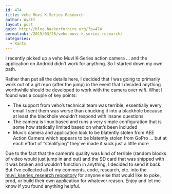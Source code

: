 ```yaml
---
id: 474
title: veho Muvi K-Series Research
author: Wyatt
layout: post
guid: http://blog.hackerforhire.org/?p=474
permalink: /2015/03/28/veho-muvi-k-series-research/
categories:
  - Rants
---
```

I recently picked up a veho Muvi K-Series action camera &#8230; and the application on Android didn&#8217;t work for anything. So I started down my own path.

Rather than put all the details here, I decided that I was going to primarily work out of a git repo (after the jump) in the event that I decided anything worthwhile should be developed to work with the camera over wifi. What I found was a couple of key points:

  * The support from veho&#8217;s technical team was terrible; essentially every email I sent them was worse than chucking it into a blackhole because at least the blackhole wouldn&#8217;t respond with insane questions
  * The camera is linux based and runs a very simple configuration that is some how statically limited based on what&#8217;s been included
  * Muvi&#8217;s camera and application look to be blatently stolen from AEE Action Camera which appears to be blatently stolen from GoPro &#8230; but at each effort of &#8220;stealifying&#8221; they&#8217;ve made it suck just a little more

Due to the fact that the camera&#8217;s quality was kind of terrible (random blocks of video would just jump in and out) and the SD card that was shipped with it was broken and wouldn&#8217;t function in anything, I decided to send it back. But I&#8217;ve collected all of my comments, code, research, etc. into the <a title="Research into connecting to the VEHO Muvi K-Series action camera" href="https://github.com/wyattearp/muvi_kseries_research" target="_blank">muvi_kseries_research repository</a> for anyone else that would like to poke, prod, or build their own application for whatever reason. Enjoy and let me know if you found anything helpful.
